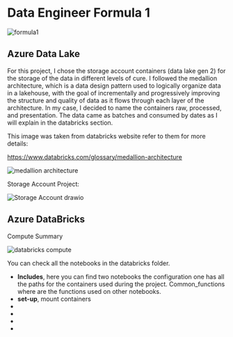 # Data Engineer Formula 1

![formula1](https://github.com/anezm12/data-engineer-formula-1/assets/101163640/73d33416-5c71-430d-83c8-420f3a596ca1)


## Azure Data Lake

For this project, I chose the storage account containers (data lake gen 2) for the storage of the data in different levels of cure. I followed the medallion architecture, which is a data design pattern used to logically organize data in a lakehouse, with the goal of incrementally and progressively improving the structure and quality of data as it flows through each layer of the architecture. In my case, I decided to name the containers raw, processed, and presentation. The data came as batches and consumed by dates as I will explain in the databricks section.

This image was taken from databricks website refer to them for more details:

https://www.databricks.com/glossary/medallion-architecture

![medallion architecture](https://github.com/anezm12/data-engineer-formula-1/assets/101163640/6204da09-b4f4-4142-a6d9-4ec7253186ec)

Storage Account Project: 

![Storage Account drawio](https://github.com/anezm12/data-engineer-formula-1/assets/101163640/e21671b1-c47b-4427-9f09-6b92fdf1a039)


## Azure DataBricks

Compute Summary

![databricks compute](https://github.com/anezm12/data-engineer-formula-1/assets/101163640/fba87133-78bb-46ab-ae69-c9dbac3d22bb)

You can check all the notebooks in the databricks folder.


<ul>
  <li> <b>Includes</b>, here you can find two notebooks the configuration one has all the paths for the containers used during the project. Common_functions where are the functions used on other notebooks.</li>
  <li><b>set-up</b>, mount containers</li>
  <li><b></b></li>
  <li><b></b></li>
  <li><b></b></li>
  <li><b></b></li>
</ul>
